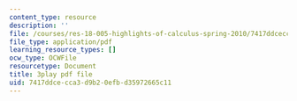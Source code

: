 ```yaml
---
content_type: resource
description: ''
file: /courses/res-18-005-highlights-of-calculus-spring-2010/7417ddcecca3d9b20efbd35972665c11_kAv5pahIevE.pdf
file_type: application/pdf
learning_resource_types: []
ocw_type: OCWFile
resourcetype: Document
title: 3play pdf file
uid: 7417ddce-cca3-d9b2-0efb-d35972665c11
---
```

